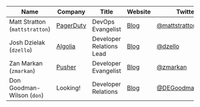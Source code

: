 | Name | Company | Title | Website | Twitter | GitHub |
|---|---|---|---|---|---|
| Matt Stratton (`mattstratton`) | [PagerDuty](https://www.pagerduty.com) | DevOps Evangelist | [Blog](https://medium.com/@mattstratton) | [@mattstratton](https://twitter.com/mattstratton) | [mattstratton](https://www.github.com/mattstratton) |
| Josh Dzielak (`dzello`) | [Algolia](https://algolia.com) | Developer Relations Lead | [Blog](https://dzello.com) | [@dzello](https://twitter.com/dzello) | [dzello](https://www.github.com/dzello) |
| Zan Markan (`zmarkan`) | [Pusher](https://pusher.com) | Developer Evangelist | [Blog](https://medium.com/devrel-life) | [@zmarkan](https://twitter.com/zmarkan) | [zmarkan](https://github.com/zmarkan) |
| Don Goodman-Wilson (`don`) | Looking! | Developer Relations | [Blog](https://medium.com/DEGoodmanWilson) | [@DEGoodmanWilson](https://twitter.com/DEGoodmanWilson) | [DEGoodmanWilson](https://github.com/DEGoodmanWilson) |
